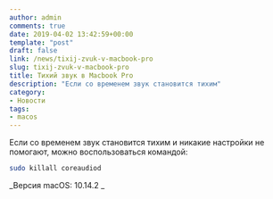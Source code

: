 ```yaml
---
author: admin
comments: true
date: 2019-04-02 13:42:59+00:00
template: "post"
draft: false
link: /news/tixij-zvuk-v-macbook-pro
slug: tixij-zvuk-v-macbook-pro
title: Тихий звук в Macbook Pro
description: "Если со временем звук становится тихим"
category:
- Новости
tags: 
- macos
---
```


Если со временем звук становится тихим и никакие настройки не помогают, можно воспользоваться командой:

```bash
sudo killall coreaudiod
```

_Версия macOS: 10.14.2 _



